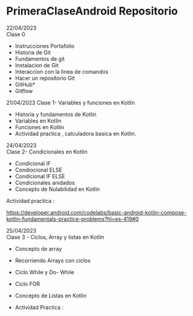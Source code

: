 # PrimeraClaseAndroid Repositorio

22/04/2023
<br>Clase 0 <br/> 

* Instrucciones Portafolio 
* Historia de Git 
* Fundamentos de git
* Instalacion de Git
* Interaccion con la linea de comandos
* Hacer un repositorio Git
* GitHub*
* Gitflow

21/04/2023
Clase 1- Variables y funciones en Kotlin 

* Historia y fundamentos de Kotlin 
* Variables en Kotlin 
* Funciones en Kotlin 
* Actividad practica , calculadora basica en Kotlin.

24/04/2023
<br>Clase 2- Condicionales en Kotlin<br/> 

* Condicional IF
* Condiocional ELSE 
* Condicional IF ELSE 
* Condicionales anidados
* Concepto de Nulabilidad en Kotlin 

Actividad practica : 

https://developer.android.com/codelabs/basic-android-kotlin-compose-kotlin-fundamentals-practice-problems?hl=es-419#0

25/04/2023
<br>Clase 3 - Ciclos, Array y listas en Kotlin<br/> 

* Concepto de array 
* Recorriendo Arrays con ciclos 
* Ciclo While y Do- While
* Ciclo FOR 
* Concepto de Listas en Kotlin 

* Actividad Practica : 
